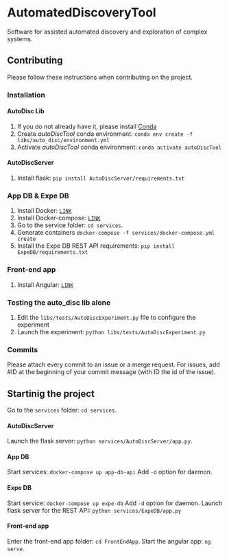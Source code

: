 # AutomatedDiscoveryTool
Software for assisted automated discovery and exploration of complex systems.

## Contributing
Please follow these instructions when contributing on the project.

### Installation
#### AutoDisc Lib
1. If you do not already have it, please install [Conda](https://www.anaconda.com/)
2. Create *autoDiscTool* conda environment: `conda env create -f libs/auto_disc/environment.yml `
3. Activate *autoDiscTool* conda environment: `conda activate autoDiscTool`
#### AutoDiscServer
1. Install flask: `pip install AutoDiscServer/requirements.txt`
### App DB & Expe DB
1. Install Docker: [`LINK`](https://docs.docker.com/engine/install/)
2. Install Docker-compose: [`LINK`](https://docs.docker.com/compose/install/)
3. Go to the service folder: `cd services`.
4. Generate containers `docker-compose -f services/docker-compose.yml create`
5. Install the Expe DB REST API requirements: `pip install ExpeDB/requirements.txt`
### Front-end app
1. Install Angular: [`LINK`](https://angular.io/guide/setup-local)

### Testing the auto_disc lib alone
1. Edit the `libs/tests/AutoDiscExperiment.py` file to configure the experiment
2. Launch the experiment: `python libs/tests/AutoDiscExperiment.py`

### Commits
Please attach every commit to an issue or a merge request. For issues, add #ID at the beginning of your commit message (with ID the id of the issue).

## Startinig the project
Go to the `services` folder: `cd services`.
#### AutoDiscServer
Launch the flask server: `python services/AutoDiscServer/app.py`.
#### App DB
Start services: `docker-compose up app-db-api`
Add `-d` option for daemon.
#### Expe DB
Start service: `docker-compose up expe-db`
Add `-d` option for daemon.
Launch flask server for the REST API: `python services/ExpeDB/app.py`
#### Front-end app
Enter the front-end app folder: `cd FrontEndApp`.
Start the angular app: `ng serve`.